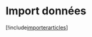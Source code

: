 # Import données

[!include[importerarticles](importdonnees.importerarticles.autogen.md)]





















































































































